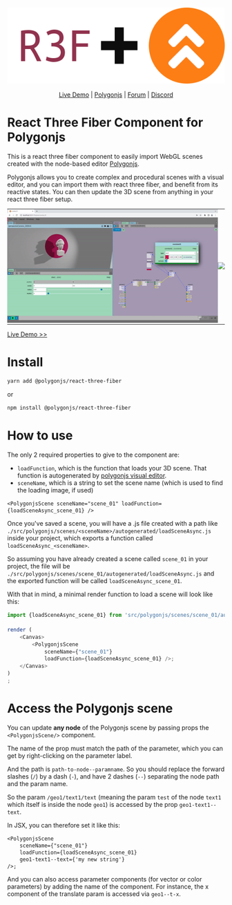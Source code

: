 <p align="center">
<img src="https://github.com/polygonjs/polygonjs-assets/blob/master/tutorials/react_three_fiber/logos.png?raw=true" alt="React + Polygonjs"></img>
</p>

<p align="center">
<a href="https://polygonjs.com/react_three_fiber">Live Demo</a> |
<a href="https://polygonjs.com">Polygonjs</a> |
<a href="https://polygonjs.com/forum">Forum</a> |
<a href="https://polygonjs.com/discord">Discord</a>
</p>

# React Three Fiber Component for Polygonjs

This is a react three fiber component to easily import WebGL scenes created with the node-based editor [Polygonjs](https://polygonjs.com).

Polygonjs allows you to create complex and procedural scenes with a visual editor, and you can import them with react three fiber, and benefit from its reactive states. You can then update the 3D scene from anything in your react three fiber setup.

<table style="margin:0px;padding:0px">
	<tr style="margin:0px;padding:0px">
		<td style="margin:0px;padding:0px"><img src="https://github.com/polygonjs/polygonjs-assets/blob/master/tutorials/react/scene_01.gif?raw=true"></img></td>
		<td style="margin:0px;padding:0px"><img src="https://github.com/polygonjs/polygonjs-assets/blob/master/tutorials/react/react_three_fiber_example.gif?raw=true"></img></td>
	</tr>
</table>

[Live Demo >>](https://polygonjs.com/react-three-fiber)

# Install

```bash
yarn add @polygonjs/react-three-fiber
```

or

```bash
npm install @polygonjs/react-three-fiber
```

# How to use

The only 2 required properties to give to the component are:

-   `loadFunction`, which is the function that loads your 3D scene. That function is autogenerated by [polygonjs visual editor](https://polygonjs.com/docs/getting_started).
-   `sceneName`, which is a string to set the scene name (which is used to find the loading image, if used)

```tsx
<PolygonjsScene sceneName="scene_01" loadFunction={loadSceneAsync_scene_01} />
```

Once you've saved a scene, you will have a .js file created with a path like `./src/polygonjs/scenes/<sceneName>/autogenerated/loadSceneAsync.js` inside your project, which exports a function called `loadSceneAsync_<sceneName>`.

So assuming you have already created a scene called `scene_01` in your project, the file will be `./src/polygonjs/scenes/scene_01/autogenerated/loadSceneAsync.js` and the exported function will be called `loadSceneAsync_scene_01`.

With that in mind, a minimal render function to load a scene will look like this:

```ts
import {loadSceneAsync_scene_01} from 'src/polygonjs/scenes/scene_01/autogenerated/loadSceneAsync';

render (
	<Canvas>
		<PolygonjsScene
			sceneName={"scene_01"}
			loadFunction={loadSceneAsync_scene_01} />;
	</Canvas>
)
;
```

# Access the Polygonjs scene

You can update **any node** of the Polygonjs scene by passing props the `<PolygonjsScene/>` component.

The name of the prop must match the path of the parameter, which you can get by right-clicking on the parameter label.

And the path is `path-to-node--paramname`. So you should replace the forward slashes (`/`) by a dash (`-`), and have 2 dashes (`--`) separating the node path and the param name.

So the param `/geo1/text1/text` (meaning the param `test` of the node `text1` which itself is inside the node `geo1`) is accessed by the prop `geo1-text1--text`.

In JSX, you can therefore set it like this:

```
<PolygonjsScene
	sceneName={"scene_01"}
	loadFunction={loadSceneAsync_scene_01}
	geo1-text1--text={'my new string'}
/>;
```

And you can also access parameter components (for vector or color parameters) by adding the name of the component. For instance, the x component of the translate param is accessed via `geo1--t-x`.


